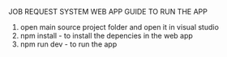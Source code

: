 JOB REQUEST SYSTEM WEB APP GUIDE TO RUN THE APP
1. open main source project folder and open it in visual studio
2. npm install - to install the depencies in the web app
3. npm run dev - to run the app
